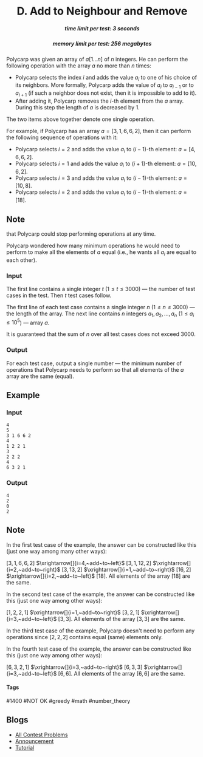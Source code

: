 <h1 style='text-align: center;'> D. Add to Neighbour and Remove</h1>

<h5 style='text-align: center;'>time limit per test: 3 seconds</h5>
<h5 style='text-align: center;'>memory limit per test: 256 megabytes</h5>

Polycarp was given an array of $a[1 \dots n]$ of $n$ integers. He can perform the following operation with the array $a$ no more than $n$ times:

* Polycarp selects the index $i$ and adds the value $a_i$ to one of his choice of its neighbors. More formally, Polycarp adds the value of $a_i$ to $a_{i-1}$ or to $a_{i+1}$ (if such a neighbor does not exist, then it is impossible to add to it).
* After adding it, Polycarp removes the $i$-th element from the $a$ array. During this step the length of $a$ is decreased by $1$.

The two items above together denote one single operation.

For example, if Polycarp has an array $a = [3, 1, 6, 6, 2]$, then it can perform the following sequence of operations with it: 

* Polycarp selects $i = 2$ and adds the value $a_i$ to $(i-1)$-th element: $a = [4, 6, 6, 2]$.
* Polycarp selects $i = 1$ and adds the value $a_i$ to $(i+1)$-th element: $a = [10, 6, 2]$.
* Polycarp selects $i = 3$ and adds the value $a_i$ to $(i-1)$-th element: $a = [10, 8]$.
* Polycarp selects $i = 2$ and adds the value $a_i$ to $(i-1)$-th element: $a = [18]$.

## Note

 that Polycarp could stop performing operations at any time.

Polycarp wondered how many minimum operations he would need to perform to make all the elements of $a$ equal (i.e., he wants all $a_i$ are equal to each other).

### Input

The first line contains a single integer $t$ ($1 \leq t \leq 3000$) — the number of test cases in the test. Then $t$ test cases follow.

The first line of each test case contains a single integer $n$ ($1 \leq n \leq 3000$) — the length of the array. The next line contains $n$ integers $a_1, a_2, \ldots, a_n$ ($1 \leq a_i \leq 10^5$) — array $a$.

It is guaranteed that the sum of $n$ over all test cases does not exceed $3000$.

### Output

For each test case, output a single number — the minimum number of operations that Polycarp needs to perform so that all elements of the $a$ array are the same (equal).

## Example

### Input


```text
4
5
3 1 6 6 2
4
1 2 2 1
3
2 2 2
4
6 3 2 1
```
### Output


```text
4
2
0
2
```
## Note

In the first test case of the example, the answer can be constructed like this (just one way among many other ways):

$[3, 1, 6, 6, 2]$ $\xrightarrow[]{i=4,~add~to~left}$ $[3, 1, 12, 2]$ $\xrightarrow[]{i=2,~add~to~right}$ $[3, 13, 2]$ $\xrightarrow[]{i=1,~add~to~right}$ $[16, 2]$ $\xrightarrow[]{i=2,~add~to~left}$ $[18]$. All elements of the array $[18]$ are the same.

In the second test case of the example, the answer can be constructed like this (just one way among other ways):

$[1, 2, 2, 1]$ $\xrightarrow[]{i=1,~add~to~right}$ $[3, 2, 1]$ $\xrightarrow[]{i=3,~add~to~left}$ $[3, 3]$. All elements of the array $[3, 3]$ are the same.

In the third test case of the example, Polycarp doesn't need to perform any operations since $[2, 2, 2]$ contains equal (same) elements only.

In the fourth test case of the example, the answer can be constructed like this (just one way among other ways):

$[6, 3, 2, 1]$ $\xrightarrow[]{i=3,~add~to~right}$ $[6, 3, 3]$ $\xrightarrow[]{i=3,~add~to~left}$ $[6, 6]$. All elements of the array $[6, 6]$ are the same.



#### Tags 

#1400 #NOT OK #greedy #math #number_theory 

## Blogs
- [All Contest Problems](../Codeforces_Round_690_(Div._3).md)
- [Announcement](../blogs/Announcement.md)
- [Tutorial](../blogs/Tutorial.md)
